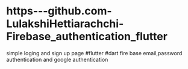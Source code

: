 # https---github.com-LulakshiHettiarachchi-Firebase_authentication_flutter

simple loging and sign up page
#flutter
#dart
fire base email,password authentication and google authentication
